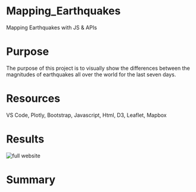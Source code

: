 # Mapping_Earthquakes
Mapping Earthquakes with JS &amp; APIs

# Purpose
The purpose of this project is to visually show the differences between the magnitudes of earthquakes all over the world for the last seven days.

# Resources
VS Code, Plotly, Bootstrap, Javascript, Html, D3, Leaflet, Mapbox 

# Results
![full website](https://github.com/acegal1/Mapping_Earthquakes/blob/main/images/website.png)


# Summary


